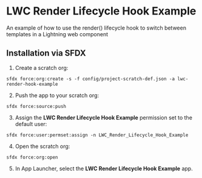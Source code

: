 # LWC Render Lifecycle Hook Example

An example of how to use the render() lifecycle hook to switch between templates in a Lightning web component

## Installation via SFDX

1. Create a scratch org:
```
sfdx force:org:create -s -f config/project-scratch-def.json -a lwc-render-hook-example
```

2. Push the app to your scratch org:
```
sfdx force:source:push
```

3. Assign the **LWC Render Lifecycle Hook Example** permission set to the default user:
```
sfdx force:user:permset:assign -n LWC_Render_Lifecycle_Hook_Example
```

4. Open the scratch org:
```
sfdx force:org:open
```

5. In App Launcher, select the **LWC Render Lifecycle Hook Example** app.
